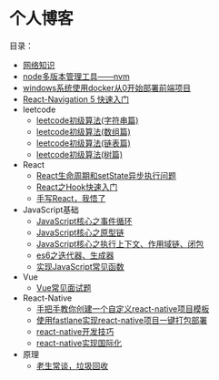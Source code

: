 # 个人博客
目录：

- [网络知识](https://github.com/wcly/blog/blob/master/%E7%BD%91%E7%BB%9C%E7%9F%A5%E8%AF%86/%E7%BD%91%E7%BB%9C%E7%9F%A5%E8%AF%86.md)
- [node多版本管理工具——nvm](https://github.com/wcly/blog/blob/master/%E5%B7%A5%E5%85%B7/node%E5%A4%9A%E7%89%88%E6%9C%AC%E7%AE%A1%E7%90%86%E5%B7%A5%E5%85%B7%E2%80%94%E2%80%94nvm.md)
- [windows系统使用docker从0开始部署前端项目](https://github.com/wcly/blog/blob/master/windows%E7%B3%BB%E7%BB%9F%E4%BD%BF%E7%94%A8docker%E4%BB%8E0%E5%BC%80%E5%A7%8B%E9%83%A8%E7%BD%B2%E5%89%8D%E7%AB%AF%E9%A1%B9%E7%9B%AE/windows%E7%B3%BB%E7%BB%9F%E4%BD%BF%E7%94%A8docker%E4%BB%8E0%E5%BC%80%E5%A7%8B%E9%83%A8%E7%BD%B2%E5%89%8D%E7%AB%AF%E9%A1%B9%E7%9B%AE.md)
- [React-Navigation 5 快速入门](https://github.com/wcly/blog/blob/master/React-Navigation%205%20%E5%BF%AB%E9%80%9F%E5%85%A5%E9%97%A8/React-Navigation%205%20%E5%BF%AB%E9%80%9F%E5%85%A5%E9%97%A8.md)
- leetcode
    - [leetcode初级算法(字符串篇)](https://github.com/wcly/blog/blob/master/leetcode/leetcode%E5%88%9D%E7%BA%A7%E7%AE%97%E6%B3%95(%E5%AD%97%E7%AC%A6%E4%B8%B2%E7%AF%87).md)
    - [leetcode初级算法(数组篇)](https://github.com/wcly/blog/blob/master/leetcode/leetcode%E5%88%9D%E7%BA%A7%E7%AE%97%E6%B3%95(%E6%95%B0%E7%BB%84%E7%AF%87).md)
    - [leetcode初级算法(链表篇)](https://github.com/wcly/blog/blob/master/leetcode/leetcode%E5%88%9D%E7%BA%A7%E7%AE%97%E6%B3%95(%E9%93%BE%E8%A1%A8%E7%AF%87).md)
    - [leetcode初级算法(树篇)](https://github.com/wcly/blog/blob/master/leetcode/leetcode%E5%88%9D%E7%BA%A7%E7%AE%97%E6%B3%95(%E6%A0%91%E7%AF%87).md)
- React
    - [React生命周期和setState异步执行问题](https://github.com/wcly/blog/blob/master/React/React%E7%94%9F%E5%91%BD%E5%91%A8%E6%9C%9F%E5%92%8CsetState%E5%BC%82%E6%AD%A5%E6%89%A7%E8%A1%8C%E9%97%AE%E9%A2%98/React%E7%94%9F%E5%91%BD%E5%91%A8%E6%9C%9F%E5%92%8CsetState%E5%BC%82%E6%AD%A5%E6%89%A7%E8%A1%8C%E9%97%AE%E9%A2%98.md)
    - [React之Hook快速入门](https://github.com/wcly/blog/blob/master/React/React%E4%B9%8BHook%E5%BF%AB%E9%80%9F%E5%85%A5%E9%97%A8/React%E4%B9%8BHook%E5%BF%AB%E9%80%9F%E5%85%A5%E9%97%A8.md)
    - [手写React，我悟了](https://github.com/wcly/blog/blob/master/React/%E6%89%8B%E5%86%99React%EF%BC%8C%E6%88%91%E6%82%9F%E4%BA%86/%E6%89%8B%E5%86%99React%EF%BC%8C%E6%88%91%E6%82%9F%E4%BA%86.md)
- JavaScript基础
    - [JavaScript核心之事件循环](https://github.com/wcly/blog/blob/master/JavaScript%E5%9F%BA%E7%A1%80/JavaScript%E6%A0%B8%E5%BF%83%E4%B9%8B%E4%BA%8B%E4%BB%B6%E5%BE%AA%E7%8E%AF.md)
    - [JavaScript核心之原型链](https://github.com/wcly/blog/blob/master/JavaScript%E5%9F%BA%E7%A1%80/JavaScript%E6%A0%B8%E5%BF%83%E4%B9%8B%E5%8E%9F%E5%9E%8B%E9%93%BE.md)
    - [JavaScript核心之执行上下文、作用域链、闭包](https://github.com/wcly/blog/blob/master/JavaScript%E5%9F%BA%E7%A1%80/JavaScript%E6%A0%B8%E5%BF%83%E4%B9%8B%E6%89%A7%E8%A1%8C%E4%B8%8A%E4%B8%8B%E6%96%87%E3%80%81%E4%BD%9C%E7%94%A8%E5%9F%9F%E9%93%BE%E3%80%81%E9%97%AD%E5%8C%85.md)
    - [es6之迭代器、生成器](https://github.com/wcly/blog/blob/master/JavaScript%E5%9F%BA%E7%A1%80/es6%E4%B9%8B%E8%BF%AD%E4%BB%A3%E5%99%A8%E3%80%81%E7%94%9F%E6%88%90%E5%99%A8.md)
    - [实现JavaScript常见函数](https://github.com/wcly/blog/blob/master/JavaScript%E5%9F%BA%E7%A1%80/%E5%AE%9E%E7%8E%B0JavaScript%E5%B8%B8%E8%A7%81%E5%87%BD%E6%95%B0.md)
- Vue
    - [Vue常见面试题](https://github.com/wcly/blog/blob/master/Vue/Vue%E5%B8%B8%E8%A7%81%E9%9D%A2%E8%AF%95%E9%A2%98/Vue%E5%B8%B8%E8%A7%81%E9%9D%A2%E8%AF%95%E9%A2%98.md)
- React-Native
    - [手把手教你创建一个自定义react-native项目模板](https://github.com/wcly/blog/blob/master/react-native/%E6%89%8B%E6%8A%8A%E6%89%8B%E6%95%99%E4%BD%A0%E5%88%9B%E5%BB%BA%E4%B8%80%E4%B8%AA%E8%87%AA%E5%AE%9A%E4%B9%89react-native%E9%A1%B9%E7%9B%AE%E6%A8%A1%E6%9D%BF/%E6%89%8B%E6%8A%8A%E6%89%8B%E6%95%99%E4%BD%A0%E5%88%9B%E5%BB%BA%E4%B8%80%E4%B8%AA%E8%87%AA%E5%AE%9A%E4%B9%89react-native%E9%A1%B9%E7%9B%AE%E6%A8%A1%E6%9D%BF.md)
    - [使用fastlane实现react-native项目一键打包部署](https://github.com/wcly/blog/blob/master/react-native/%E4%BD%BF%E7%94%A8fastlane%E5%AE%9E%E7%8E%B0react-native%E9%A1%B9%E7%9B%AE%E4%B8%80%E9%94%AE%E6%89%93%E5%8C%85%E9%83%A8%E7%BD%B2/%E4%BD%BF%E7%94%A8fastlane%E5%AE%9E%E7%8E%B0react-native%E9%A1%B9%E7%9B%AE%E4%B8%80%E9%94%AE%E6%89%93%E5%8C%85%E9%83%A8%E7%BD%B2.md)
    - [react-native开发技巧](https://github.com/wcly/blog/blob/master/react-native/react-native%E5%BC%80%E5%8F%91%E6%8A%80%E5%B7%A7.md)
    - [react-native实现国际化](https://github.com/wcly/blog/blob/master/react-native/react-native%E5%AE%9E%E7%8E%B0%E5%9B%BD%E9%99%85%E5%8C%96.md)
- 原理
    - [老生常谈，垃圾回收](https://github.com/wcly/blog/blob/master/%E5%8E%9F%E7%90%86/%E8%80%81%E7%94%9F%E5%B8%B8%E8%B0%88%EF%BC%8C%E5%9E%83%E5%9C%BE%E5%9B%9E%E6%94%B6.md)
